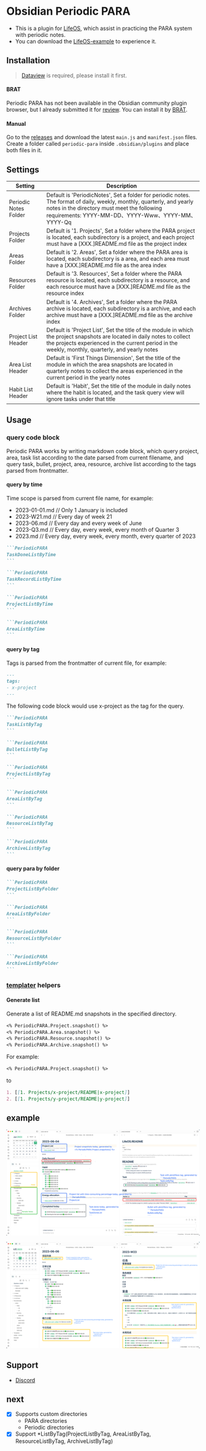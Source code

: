 # Obsidian Periodic PARA

- This is a plugin for [LifeOS](https://forum.obsidian.md/t/building-my-second-brain-with-obsidian/62934), which assist in practicing the PARA system with periodic notes.
- You can download the [LifeOS-example](https://github.com/quanru/obsidian-example-LifeOS/tree/english-version) to experience it.

## Installation

> [Dataview](https://github.com/blacksmithgu/obsidian-dataview) is required, please install it first.

#### BRAT
Periodic PARA has not been available in the Obsidian community plugin browser, but I already submitted it for [review](https://github.com/obsidianmd/obsidian-releases/pull/2117). You can install it by [BRAT](https://github.com/TfTHacker/obsidian42-brat).

#### Manual
Go to the [releases](https://github.com/quanru/obsidian-periodic-para/releases) and download the latest `main.js` and `manifest.json` files. Create a folder called `periodic-para` inside `.obsidian/plugins` and place both files in it.

## Settings

|Setting|Description|
|---|---|
|Periodic Notes Folder| Default is 'PeriodicNotes', Set a folder for periodic notes. The format of daily, weekly, monthly, quarterly, and yearly notes in the directory must meet the following requirements: YYYY-MM-DD、YYYY-Www、YYYY-MM、YYYY-Qq |
|Projects Folder      | Default is '1. Projects', Set a folder where the PARA project is located, each subdirectory is a project, and each project must have a [XXX.]README.md file as the project index |
|Areas Folder         | Default is '2. Areas', Set a folder where the PARA area is located, each subdirectory is a area, and each area must have a [XXX.]README.md file as the area index |
|Resources Folder     | Default is '3. Resources', Set a folder where the PARA resource is located, each subdirectory is a resource, and each resource must have a [XXX.]README.md file as the resource index |
|Archives Folder      | Default is '4. Archives', Set a folder where the PARA archive is located, each subdirectory is a archive, and each archive must have a [XXX.]README.md file as the archive index |
|Project List Header  | Default is 'Project List', Set the title of the module in which the project snapshots are located in daily notes to collect the projects experienced in the current period in the weekly, monthly, quarterly, and yearly notes |
|Area List Header     | Default is 'First Things Dimension', Set the title of the module in which the area snapshots are located in quarterly notes to collect the areas experienced in the current period in the yearly notes |
|Habit List Header    | Default is 'Habit', Set the title of the module in daily notes where the habit is located, and the task query view will ignore tasks under that title |

## Usage

### query code block

Periodic PARA works by writing markdown code block, which query project, area, task list according to the date parsed from current filename, and query task, bullet, project, area, resource, archive list according to the tags parsed from frontmatter.

#### query by time

Time scope is parsed from current file name, for example:

- 2023-01-01.md // Only 1 January is included
- 2023-W21.md // Every day of week 21
- 2023-06.md // Every day and every week of June
- 2023-Q3.md // Every day, every week, every month of Quarter 3
- 2023.md // Every day, every week, every month, every quarter of 2023

~~~markdown
```PeriodicPARA
TaskDoneListByTime
```
~~~


~~~markdown
```PeriodicPARA
TaskRecordListByTime
```
~~~


~~~markdown
```PeriodicPARA
ProjectListByTime
```
~~~

~~~markdown
```PeriodicPARA
AreaListByTime
```
~~~

#### query by tag

Tags is parsed from the frontmatter of current file, for example:

~~~markdown
---
tags: 
- x-project
---
~~~

The following code block would use x-project as the tag for the query.

~~~markdown
```PeriodicPARA
TaskListByTag
```
~~~

~~~markdown
```PeriodicPARA
BulletListByTag
```
~~~

~~~markdown
```PeriodicPARA
ProjectListByTag
```
~~~

~~~markdown
```PeriodicPARA
AreaListByTag
```
~~~

~~~markdown
```PeriodicPARA
ResourceListByTag
```
~~~

~~~markdown
```PeriodicPARA
ArchiveListByTag
```
~~~

#### query para by folder

~~~markdown
```PeriodicPARA
ProjectListByFolder
```
~~~

~~~markdown
```PeriodicPARA
AreaListByFolder
```
~~~

~~~markdown
```PeriodicPARA
ResourceListByFolder
```
~~~

~~~markdown
```PeriodicPARA
ArchiveListByFolder
```
~~~


### [templater](https://github.com/SilentVoid13/Templater) helpers

#### Generate list

Generate a list of README.md snapshots in the specified directory.

~~~markdown
<% PeriodicPARA.Project.snapshot() %>
<% PeriodicPARA.Area.snapshot() %>
<% PeriodicPARA.Resource.snapshot() %>
<% PeriodicPARA.Archive.snapshot() %>
~~~

For example:

~~~markdown
<% PeriodicPARA.Project.snapshot() %>
~~~

to

~~~markdown
1. [[1. Projects/x-project/README|x-project]]
2. [[1. Projects/y-project/README|y-project]]
~~~

## example

![](assets/periodic-para-plugin-en.png)

![](assets/periodic-para-plugin.png)

## Support

- [Discord](https://discord.gg/HZGanKEkuZ)

## next
- [x] Supports custom directories
  - PARA directories
  - Periodic directories
- [x] Support *ListByTag(ProjectListByTag, AreaListByTag, ResourceListByTag, ArchiveListByTag)
